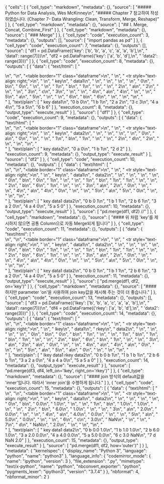 {
 "cells": [
  {
   "cell_type": "markdown",
   "metadata": {},
   "source": [
    "##### Python for Data Analysis, Wes McKinney\n",
    "##### Chapter 7 참고하여 작성하였습니다. (Chapter 7- Data Wrangling: Clean, Transform, Merge, Reshape)"
   ]
  },
  {
   "cell_type": "markdown",
   "metadata": {},
   "source": [
    "## I. Merge, Concat, Combine_First"
   ]
  },
  {
   "cell_type": "markdown",
   "metadata": {},
   "source": [
    "### Merge"
   ]
  },
  {
   "cell_type": "code",
   "execution_count": 3,
   "metadata": {},
   "outputs": [],
   "source": [
    "import pandas as pd"
   ]
  },
  {
   "cell_type": "code",
   "execution_count": 7,
   "metadata": {},
   "outputs": [],
   "source": [
    "df1 = pd.DataFrame({'key': ['b', 'b', 'a', 'c', 'a', 'a', 'b'],\n",
    "                   'data1': range(7)})\n",
    "df2 = pd.DataFrame({'key': ['a', 'b', 'd'],\n",
    "                   'data2': range(3)})"
   ]
  },
  {
   "cell_type": "code",
   "execution_count": 8,
   "metadata": {},
   "outputs": [
    {
     "data": {
      "text/html": [
       "<div>\n",
       "<style scoped>\n",
       "    .dataframe tbody tr th:only-of-type {\n",
       "        vertical-align: middle;\n",
       "    }\n",
       "\n",
       "    .dataframe tbody tr th {\n",
       "        vertical-align: top;\n",
       "    }\n",
       "\n",
       "    .dataframe thead th {\n",
       "        text-align: right;\n",
       "    }\n",
       "</style>\n",
       "<table border=\"1\" class=\"dataframe\">\n",
       "  <thead>\n",
       "    <tr style=\"text-align: right;\">\n",
       "      <th></th>\n",
       "      <th>key</th>\n",
       "      <th>data1</th>\n",
       "    </tr>\n",
       "  </thead>\n",
       "  <tbody>\n",
       "    <tr>\n",
       "      <td>0</td>\n",
       "      <td>b</td>\n",
       "      <td>0</td>\n",
       "    </tr>\n",
       "    <tr>\n",
       "      <td>1</td>\n",
       "      <td>b</td>\n",
       "      <td>1</td>\n",
       "    </tr>\n",
       "    <tr>\n",
       "      <td>2</td>\n",
       "      <td>a</td>\n",
       "      <td>2</td>\n",
       "    </tr>\n",
       "    <tr>\n",
       "      <td>3</td>\n",
       "      <td>c</td>\n",
       "      <td>3</td>\n",
       "    </tr>\n",
       "    <tr>\n",
       "      <td>4</td>\n",
       "      <td>a</td>\n",
       "      <td>4</td>\n",
       "    </tr>\n",
       "    <tr>\n",
       "      <td>5</td>\n",
       "      <td>a</td>\n",
       "      <td>5</td>\n",
       "    </tr>\n",
       "    <tr>\n",
       "      <td>6</td>\n",
       "      <td>b</td>\n",
       "      <td>6</td>\n",
       "    </tr>\n",
       "  </tbody>\n",
       "</table>\n",
       "</div>"
      ],
      "text/plain": [
       "  key  data1\n",
       "0   b      0\n",
       "1   b      1\n",
       "2   a      2\n",
       "3   c      3\n",
       "4   a      4\n",
       "5   a      5\n",
       "6   b      6"
      ]
     },
     "execution_count": 8,
     "metadata": {},
     "output_type": "execute_result"
    }
   ],
   "source": [
    "df1"
   ]
  },
  {
   "cell_type": "code",
   "execution_count": 9,
   "metadata": {},
   "outputs": [
    {
     "data": {
      "text/html": [
       "<div>\n",
       "<style scoped>\n",
       "    .dataframe tbody tr th:only-of-type {\n",
       "        vertical-align: middle;\n",
       "    }\n",
       "\n",
       "    .dataframe tbody tr th {\n",
       "        vertical-align: top;\n",
       "    }\n",
       "\n",
       "    .dataframe thead th {\n",
       "        text-align: right;\n",
       "    }\n",
       "</style>\n",
       "<table border=\"1\" class=\"dataframe\">\n",
       "  <thead>\n",
       "    <tr style=\"text-align: right;\">\n",
       "      <th></th>\n",
       "      <th>key</th>\n",
       "      <th>data2</th>\n",
       "    </tr>\n",
       "  </thead>\n",
       "  <tbody>\n",
       "    <tr>\n",
       "      <td>0</td>\n",
       "      <td>a</td>\n",
       "      <td>0</td>\n",
       "    </tr>\n",
       "    <tr>\n",
       "      <td>1</td>\n",
       "      <td>b</td>\n",
       "      <td>1</td>\n",
       "    </tr>\n",
       "    <tr>\n",
       "      <td>2</td>\n",
       "      <td>d</td>\n",
       "      <td>2</td>\n",
       "    </tr>\n",
       "  </tbody>\n",
       "</table>\n",
       "</div>"
      ],
      "text/plain": [
       "  key  data2\n",
       "0   a      0\n",
       "1   b      1\n",
       "2   d      2"
      ]
     },
     "execution_count": 9,
     "metadata": {},
     "output_type": "execute_result"
    }
   ],
   "source": [
    "df2"
   ]
  },
  {
   "cell_type": "code",
   "execution_count": 10,
   "metadata": {},
   "outputs": [
    {
     "data": {
      "text/html": [
       "<div>\n",
       "<style scoped>\n",
       "    .dataframe tbody tr th:only-of-type {\n",
       "        vertical-align: middle;\n",
       "    }\n",
       "\n",
       "    .dataframe tbody tr th {\n",
       "        vertical-align: top;\n",
       "    }\n",
       "\n",
       "    .dataframe thead th {\n",
       "        text-align: right;\n",
       "    }\n",
       "</style>\n",
       "<table border=\"1\" class=\"dataframe\">\n",
       "  <thead>\n",
       "    <tr style=\"text-align: right;\">\n",
       "      <th></th>\n",
       "      <th>key</th>\n",
       "      <th>data1</th>\n",
       "      <th>data2</th>\n",
       "    </tr>\n",
       "  </thead>\n",
       "  <tbody>\n",
       "    <tr>\n",
       "      <td>0</td>\n",
       "      <td>b</td>\n",
       "      <td>0</td>\n",
       "      <td>1</td>\n",
       "    </tr>\n",
       "    <tr>\n",
       "      <td>1</td>\n",
       "      <td>b</td>\n",
       "      <td>1</td>\n",
       "      <td>1</td>\n",
       "    </tr>\n",
       "    <tr>\n",
       "      <td>2</td>\n",
       "      <td>b</td>\n",
       "      <td>6</td>\n",
       "      <td>1</td>\n",
       "    </tr>\n",
       "    <tr>\n",
       "      <td>3</td>\n",
       "      <td>a</td>\n",
       "      <td>2</td>\n",
       "      <td>0</td>\n",
       "    </tr>\n",
       "    <tr>\n",
       "      <td>4</td>\n",
       "      <td>a</td>\n",
       "      <td>4</td>\n",
       "      <td>0</td>\n",
       "    </tr>\n",
       "    <tr>\n",
       "      <td>5</td>\n",
       "      <td>a</td>\n",
       "      <td>5</td>\n",
       "      <td>0</td>\n",
       "    </tr>\n",
       "  </tbody>\n",
       "</table>\n",
       "</div>"
      ],
      "text/plain": [
       "  key  data1  data2\n",
       "0   b      0      1\n",
       "1   b      1      1\n",
       "2   b      6      1\n",
       "3   a      2      0\n",
       "4   a      4      0\n",
       "5   a      5      0"
      ]
     },
     "execution_count": 10,
     "metadata": {},
     "output_type": "execute_result"
    }
   ],
   "source": [
    "pd.merge(df1, df2) //"
   ]
  },
  {
   "cell_type": "markdown",
   "metadata": {},
   "source": [
    "#### 위 처럼 'key'를 제시하지 않으면 공통 Column으로 자동 Merge되게 됩니다"
   ]
  },
  {
   "cell_type": "code",
   "execution_count": 11,
   "metadata": {},
   "outputs": [
    {
     "data": {
      "text/html": [
       "<div>\n",
       "<style scoped>\n",
       "    .dataframe tbody tr th:only-of-type {\n",
       "        vertical-align: middle;\n",
       "    }\n",
       "\n",
       "    .dataframe tbody tr th {\n",
       "        vertical-align: top;\n",
       "    }\n",
       "\n",
       "    .dataframe thead th {\n",
       "        text-align: right;\n",
       "    }\n",
       "</style>\n",
       "<table border=\"1\" class=\"dataframe\">\n",
       "  <thead>\n",
       "    <tr style=\"text-align: right;\">\n",
       "      <th></th>\n",
       "      <th>key</th>\n",
       "      <th>data1</th>\n",
       "      <th>data2</th>\n",
       "    </tr>\n",
       "  </thead>\n",
       "  <tbody>\n",
       "    <tr>\n",
       "      <td>0</td>\n",
       "      <td>b</td>\n",
       "      <td>0</td>\n",
       "      <td>1</td>\n",
       "    </tr>\n",
       "    <tr>\n",
       "      <td>1</td>\n",
       "      <td>b</td>\n",
       "      <td>1</td>\n",
       "      <td>1</td>\n",
       "    </tr>\n",
       "    <tr>\n",
       "      <td>2</td>\n",
       "      <td>b</td>\n",
       "      <td>6</td>\n",
       "      <td>1</td>\n",
       "    </tr>\n",
       "    <tr>\n",
       "      <td>3</td>\n",
       "      <td>a</td>\n",
       "      <td>2</td>\n",
       "      <td>0</td>\n",
       "    </tr>\n",
       "    <tr>\n",
       "      <td>4</td>\n",
       "      <td>a</td>\n",
       "      <td>4</td>\n",
       "      <td>0</td>\n",
       "    </tr>\n",
       "    <tr>\n",
       "      <td>5</td>\n",
       "      <td>a</td>\n",
       "      <td>5</td>\n",
       "      <td>0</td>\n",
       "    </tr>\n",
       "  </tbody>\n",
       "</table>\n",
       "</div>"
      ],
      "text/plain": [
       "  key  data1  data2\n",
       "0   b      0      1\n",
       "1   b      1      1\n",
       "2   b      6      1\n",
       "3   a      2      0\n",
       "4   a      4      0\n",
       "5   a      5      0"
      ]
     },
     "execution_count": 11,
     "metadata": {},
     "output_type": "execute_result"
    }
   ],
   "source": [
    "pd.merge(df1, df2, on='key')"
   ]
  },
  {
   "cell_type": "markdown",
   "metadata": {},
   "source": [
    "#### 하지만 parameter 'on'을 사용하여 join key값을 제시해 주는 것이 더 좋습니다."
   ]
  },
  {
   "cell_type": "code",
   "execution_count": 13,
   "metadata": {},
   "outputs": [],
   "source": [
    "df3 = pd.DataFrame({'lkey': ['b', 'b', 'a', 'c', 'a', 'a', 'b'],\n",
    "                    'data1': range(7)})\n",
    "df4 = pd.DataFrame({'rkey': ['a', 'b', 'd'],\n",
    "                   'data2': range(3)})"
   ]
  },
  {
   "cell_type": "code",
   "execution_count": 14,
   "metadata": {},
   "outputs": [
    {
     "data": {
      "text/html": [
       "<div>\n",
       "<style scoped>\n",
       "    .dataframe tbody tr th:only-of-type {\n",
       "        vertical-align: middle;\n",
       "    }\n",
       "\n",
       "    .dataframe tbody tr th {\n",
       "        vertical-align: top;\n",
       "    }\n",
       "\n",
       "    .dataframe thead th {\n",
       "        text-align: right;\n",
       "    }\n",
       "</style>\n",
       "<table border=\"1\" class=\"dataframe\">\n",
       "  <thead>\n",
       "    <tr style=\"text-align: right;\">\n",
       "      <th></th>\n",
       "      <th>lkey</th>\n",
       "      <th>data1</th>\n",
       "      <th>rkey</th>\n",
       "      <th>data2</th>\n",
       "    </tr>\n",
       "  </thead>\n",
       "  <tbody>\n",
       "    <tr>\n",
       "      <td>0</td>\n",
       "      <td>b</td>\n",
       "      <td>0</td>\n",
       "      <td>b</td>\n",
       "      <td>1</td>\n",
       "    </tr>\n",
       "    <tr>\n",
       "      <td>1</td>\n",
       "      <td>b</td>\n",
       "      <td>1</td>\n",
       "      <td>b</td>\n",
       "      <td>1</td>\n",
       "    </tr>\n",
       "    <tr>\n",
       "      <td>2</td>\n",
       "      <td>b</td>\n",
       "      <td>6</td>\n",
       "      <td>b</td>\n",
       "      <td>1</td>\n",
       "    </tr>\n",
       "    <tr>\n",
       "      <td>3</td>\n",
       "      <td>a</td>\n",
       "      <td>2</td>\n",
       "      <td>a</td>\n",
       "      <td>0</td>\n",
       "    </tr>\n",
       "    <tr>\n",
       "      <td>4</td>\n",
       "      <td>a</td>\n",
       "      <td>4</td>\n",
       "      <td>a</td>\n",
       "      <td>0</td>\n",
       "    </tr>\n",
       "    <tr>\n",
       "      <td>5</td>\n",
       "      <td>a</td>\n",
       "      <td>5</td>\n",
       "      <td>a</td>\n",
       "      <td>0</td>\n",
       "    </tr>\n",
       "  </tbody>\n",
       "</table>\n",
       "</div>"
      ],
      "text/plain": [
       "  lkey  data1 rkey  data2\n",
       "0    b      0    b      1\n",
       "1    b      1    b      1\n",
       "2    b      6    b      1\n",
       "3    a      2    a      0\n",
       "4    a      4    a      0\n",
       "5    a      5    a      0"
      ]
     },
     "execution_count": 14,
     "metadata": {},
     "output_type": "execute_result"
    }
   ],
   "source": [
    "pd.merge(df3, df4, left_on='lkey', right_on='rkey')"
   ]
  },
  {
   "cell_type": "markdown",
   "metadata": {},
   "source": [
    "#### join 방식의 default값을 'inner'입니다. 따라서 'inner join'을 수행하게 됩니다."
   ]
  },
  {
   "cell_type": "code",
   "execution_count": 15,
   "metadata": {},
   "outputs": [
    {
     "data": {
      "text/html": [
       "<div>\n",
       "<style scoped>\n",
       "    .dataframe tbody tr th:only-of-type {\n",
       "        vertical-align: middle;\n",
       "    }\n",
       "\n",
       "    .dataframe tbody tr th {\n",
       "        vertical-align: top;\n",
       "    }\n",
       "\n",
       "    .dataframe thead th {\n",
       "        text-align: right;\n",
       "    }\n",
       "</style>\n",
       "<table border=\"1\" class=\"dataframe\">\n",
       "  <thead>\n",
       "    <tr style=\"text-align: right;\">\n",
       "      <th></th>\n",
       "      <th>key</th>\n",
       "      <th>data1</th>\n",
       "      <th>data2</th>\n",
       "    </tr>\n",
       "  </thead>\n",
       "  <tbody>\n",
       "    <tr>\n",
       "      <td>0</td>\n",
       "      <td>b</td>\n",
       "      <td>0.0</td>\n",
       "      <td>1.0</td>\n",
       "    </tr>\n",
       "    <tr>\n",
       "      <td>1</td>\n",
       "      <td>b</td>\n",
       "      <td>1.0</td>\n",
       "      <td>1.0</td>\n",
       "    </tr>\n",
       "    <tr>\n",
       "      <td>2</td>\n",
       "      <td>b</td>\n",
       "      <td>6.0</td>\n",
       "      <td>1.0</td>\n",
       "    </tr>\n",
       "    <tr>\n",
       "      <td>3</td>\n",
       "      <td>a</td>\n",
       "      <td>2.0</td>\n",
       "      <td>0.0</td>\n",
       "    </tr>\n",
       "    <tr>\n",
       "      <td>4</td>\n",
       "      <td>a</td>\n",
       "      <td>4.0</td>\n",
       "      <td>0.0</td>\n",
       "    </tr>\n",
       "    <tr>\n",
       "      <td>5</td>\n",
       "      <td>a</td>\n",
       "      <td>5.0</td>\n",
       "      <td>0.0</td>\n",
       "    </tr>\n",
       "    <tr>\n",
       "      <td>6</td>\n",
       "      <td>c</td>\n",
       "      <td>3.0</td>\n",
       "      <td>NaN</td>\n",
       "    </tr>\n",
       "    <tr>\n",
       "      <td>7</td>\n",
       "      <td>d</td>\n",
       "      <td>NaN</td>\n",
       "      <td>2.0</td>\n",
       "    </tr>\n",
       "  </tbody>\n",
       "</table>\n",
       "</div>"
      ],
      "text/plain": [
       "  key  data1  data2\n",
       "0   b    0.0    1.0\n",
       "1   b    1.0    1.0\n",
       "2   b    6.0    1.0\n",
       "3   a    2.0    0.0\n",
       "4   a    4.0    0.0\n",
       "5   a    5.0    0.0\n",
       "6   c    3.0    NaN\n",
       "7   d    NaN    2.0"
      ]
     },
     "execution_count": 15,
     "metadata": {},
     "output_type": "execute_result"
    }
   ],
   "source": [
    "pd.merge(df1, df2, how='outer')"
   ]
  }
 ],
 "metadata": {
  "kernelspec": {
   "display_name": "Python 3",
   "language": "python",
   "name": "python3"
  },
  "language_info": {
   "codemirror_mode": {
    "name": "ipython",
    "version": 3
   },
   "file_extension": ".py",
   "mimetype": "text/x-python",
   "name": "python",
   "nbconvert_exporter": "python",
   "pygments_lexer": "ipython3",
   "version": "3.7.4"
  }
 },
 "nbformat": 4,
 "nbformat_minor": 2
}
